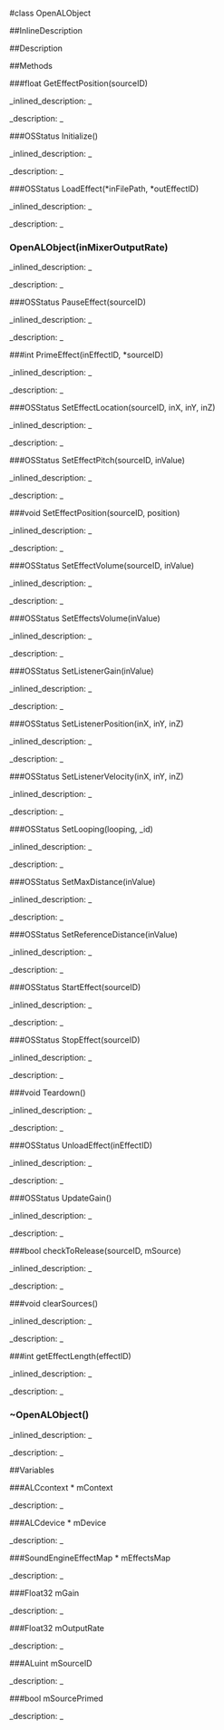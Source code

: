 #class OpenALObject


<!--
_visible: False_
_advanced: False_
_istemplated: False_
-->

##InlineDescription






##Description





##Methods



###float GetEffectPosition(sourceID)

<!--
_syntax: GetEffectPosition(sourceID)_
_name: GetEffectPosition_
_returns: float_
_returns_description: _
_parameters: ALuint sourceID_
_access: public_
_version_started: 0.8.0_
_version_deprecated: _
_summary: _
_constant: False_
_static: False_
_visible: True_
_advanced: False_
-->

_inlined_description: _








_description: _








<!----------------------------------------------------------------------------->

###OSStatus Initialize()

<!--
_syntax: Initialize()_
_name: Initialize_
_returns: OSStatus_
_returns_description: _
_parameters: _
_access: public_
_version_started: 0.8.0_
_version_deprecated: _
_summary: _
_constant: False_
_static: False_
_visible: True_
_advanced: False_
-->

_inlined_description: _








_description: _








<!----------------------------------------------------------------------------->

###OSStatus LoadEffect(*inFilePath, *outEffectID)

<!--
_syntax: LoadEffect(*inFilePath, *outEffectID)_
_name: LoadEffect_
_returns: OSStatus_
_returns_description: _
_parameters: const char *inFilePath, UInt32 *outEffectID_
_access: public_
_version_started: 0.8.0_
_version_deprecated: _
_summary: _
_constant: False_
_static: False_
_visible: True_
_advanced: False_
-->

_inlined_description: _








_description: _








<!----------------------------------------------------------------------------->

### OpenALObject(inMixerOutputRate)

<!--
_syntax: OpenALObject(inMixerOutputRate)_
_name: OpenALObject_
_returns: _
_returns_description: _
_parameters: Float32 inMixerOutputRate_
_access: public_
_version_started: 0.8.0_
_version_deprecated: _
_summary: _
_constant: False_
_static: False_
_visible: True_
_advanced: False_
-->

_inlined_description: _








_description: _








<!----------------------------------------------------------------------------->

###OSStatus PauseEffect(sourceID)

<!--
_syntax: PauseEffect(sourceID)_
_name: PauseEffect_
_returns: OSStatus_
_returns_description: _
_parameters: ALuint sourceID_
_access: public_
_version_started: 0.8.0_
_version_deprecated: _
_summary: _
_constant: False_
_static: False_
_visible: True_
_advanced: False_
-->

_inlined_description: _








_description: _








<!----------------------------------------------------------------------------->

###int PrimeEffect(inEffectID, *sourceID)

<!--
_syntax: PrimeEffect(inEffectID, *sourceID)_
_name: PrimeEffect_
_returns: int_
_returns_description: _
_parameters: UInt32 inEffectID, ALuint *sourceID_
_access: public_
_version_started: 0.8.0_
_version_deprecated: _
_summary: _
_constant: False_
_static: False_
_visible: True_
_advanced: False_
-->

_inlined_description: _








_description: _








<!----------------------------------------------------------------------------->

###OSStatus SetEffectLocation(sourceID, inX, inY, inZ)

<!--
_syntax: SetEffectLocation(sourceID, inX, inY, inZ)_
_name: SetEffectLocation_
_returns: OSStatus_
_returns_description: _
_parameters: ALuint sourceID, Float32 inX, Float32 inY, Float32 inZ_
_access: public_
_version_started: 0.8.0_
_version_deprecated: _
_summary: _
_constant: False_
_static: False_
_visible: True_
_advanced: False_
-->

_inlined_description: _








_description: _








<!----------------------------------------------------------------------------->

###OSStatus SetEffectPitch(sourceID, inValue)

<!--
_syntax: SetEffectPitch(sourceID, inValue)_
_name: SetEffectPitch_
_returns: OSStatus_
_returns_description: _
_parameters: ALuint sourceID, Float32 inValue_
_access: public_
_version_started: 0.8.0_
_version_deprecated: _
_summary: _
_constant: False_
_static: False_
_visible: True_
_advanced: False_
-->

_inlined_description: _








_description: _








<!----------------------------------------------------------------------------->

###void SetEffectPosition(sourceID, position)

<!--
_syntax: SetEffectPosition(sourceID, position)_
_name: SetEffectPosition_
_returns: void_
_returns_description: _
_parameters: ALuint sourceID, float position_
_access: public_
_version_started: 0.8.0_
_version_deprecated: _
_summary: _
_constant: False_
_static: False_
_visible: True_
_advanced: False_
-->

_inlined_description: _








_description: _








<!----------------------------------------------------------------------------->

###OSStatus SetEffectVolume(sourceID, inValue)

<!--
_syntax: SetEffectVolume(sourceID, inValue)_
_name: SetEffectVolume_
_returns: OSStatus_
_returns_description: _
_parameters: ALuint sourceID, Float32 inValue_
_access: public_
_version_started: 0.8.0_
_version_deprecated: _
_summary: _
_constant: False_
_static: False_
_visible: True_
_advanced: False_
-->

_inlined_description: _








_description: _








<!----------------------------------------------------------------------------->

###OSStatus SetEffectsVolume(inValue)

<!--
_syntax: SetEffectsVolume(inValue)_
_name: SetEffectsVolume_
_returns: OSStatus_
_returns_description: _
_parameters: Float32 inValue_
_access: public_
_version_started: 0.8.0_
_version_deprecated: _
_summary: _
_constant: False_
_static: False_
_visible: True_
_advanced: False_
-->

_inlined_description: _








_description: _








<!----------------------------------------------------------------------------->

###OSStatus SetListenerGain(inValue)

<!--
_syntax: SetListenerGain(inValue)_
_name: SetListenerGain_
_returns: OSStatus_
_returns_description: _
_parameters: Float32 inValue_
_access: public_
_version_started: 0.8.0_
_version_deprecated: _
_summary: _
_constant: False_
_static: False_
_visible: True_
_advanced: False_
-->

_inlined_description: _








_description: _








<!----------------------------------------------------------------------------->

###OSStatus SetListenerPosition(inX, inY, inZ)

<!--
_syntax: SetListenerPosition(inX, inY, inZ)_
_name: SetListenerPosition_
_returns: OSStatus_
_returns_description: _
_parameters: Float32 inX, Float32 inY, Float32 inZ_
_access: public_
_version_started: 0.8.0_
_version_deprecated: _
_summary: _
_constant: False_
_static: False_
_visible: True_
_advanced: False_
-->

_inlined_description: _








_description: _








<!----------------------------------------------------------------------------->

###OSStatus SetListenerVelocity(inX, inY, inZ)

<!--
_syntax: SetListenerVelocity(inX, inY, inZ)_
_name: SetListenerVelocity_
_returns: OSStatus_
_returns_description: _
_parameters: Float32 inX, Float32 inY, Float32 inZ_
_access: public_
_version_started: 0.8.0_
_version_deprecated: _
_summary: _
_constant: False_
_static: False_
_visible: True_
_advanced: False_
-->

_inlined_description: _








_description: _








<!----------------------------------------------------------------------------->

###OSStatus SetLooping(looping, _id)

<!--
_syntax: SetLooping(looping, _id)_
_name: SetLooping_
_returns: OSStatus_
_returns_description: _
_parameters: bool looping, ALint _id_
_access: public_
_version_started: 0.8.0_
_version_deprecated: _
_summary: _
_constant: False_
_static: False_
_visible: True_
_advanced: False_
-->

_inlined_description: _








_description: _








<!----------------------------------------------------------------------------->

###OSStatus SetMaxDistance(inValue)

<!--
_syntax: SetMaxDistance(inValue)_
_name: SetMaxDistance_
_returns: OSStatus_
_returns_description: _
_parameters: Float32 inValue_
_access: public_
_version_started: 0.8.0_
_version_deprecated: _
_summary: _
_constant: False_
_static: False_
_visible: True_
_advanced: False_
-->

_inlined_description: _








_description: _








<!----------------------------------------------------------------------------->

###OSStatus SetReferenceDistance(inValue)

<!--
_syntax: SetReferenceDistance(inValue)_
_name: SetReferenceDistance_
_returns: OSStatus_
_returns_description: _
_parameters: Float32 inValue_
_access: public_
_version_started: 0.8.0_
_version_deprecated: _
_summary: _
_constant: False_
_static: False_
_visible: True_
_advanced: False_
-->

_inlined_description: _








_description: _








<!----------------------------------------------------------------------------->

###OSStatus StartEffect(sourceID)

<!--
_syntax: StartEffect(sourceID)_
_name: StartEffect_
_returns: OSStatus_
_returns_description: _
_parameters: ALuint sourceID_
_access: public_
_version_started: 0.8.0_
_version_deprecated: _
_summary: _
_constant: False_
_static: False_
_visible: True_
_advanced: False_
-->

_inlined_description: _








_description: _








<!----------------------------------------------------------------------------->

###OSStatus StopEffect(sourceID)

<!--
_syntax: StopEffect(sourceID)_
_name: StopEffect_
_returns: OSStatus_
_returns_description: _
_parameters: ALuint sourceID_
_access: public_
_version_started: 0.8.0_
_version_deprecated: _
_summary: _
_constant: False_
_static: False_
_visible: True_
_advanced: False_
-->

_inlined_description: _








_description: _








<!----------------------------------------------------------------------------->

###void Teardown()

<!--
_syntax: Teardown()_
_name: Teardown_
_returns: void_
_returns_description: _
_parameters: _
_access: public_
_version_started: 0.8.0_
_version_deprecated: _
_summary: _
_constant: False_
_static: False_
_visible: True_
_advanced: False_
-->

_inlined_description: _








_description: _








<!----------------------------------------------------------------------------->

###OSStatus UnloadEffect(inEffectID)

<!--
_syntax: UnloadEffect(inEffectID)_
_name: UnloadEffect_
_returns: OSStatus_
_returns_description: _
_parameters: UInt32 inEffectID_
_access: public_
_version_started: 0.8.0_
_version_deprecated: _
_summary: _
_constant: False_
_static: False_
_visible: True_
_advanced: False_
-->

_inlined_description: _








_description: _








<!----------------------------------------------------------------------------->

###OSStatus UpdateGain()

<!--
_syntax: UpdateGain()_
_name: UpdateGain_
_returns: OSStatus_
_returns_description: _
_parameters: _
_access: public_
_version_started: 0.8.0_
_version_deprecated: _
_summary: _
_constant: False_
_static: False_
_visible: True_
_advanced: False_
-->

_inlined_description: _








_description: _








<!----------------------------------------------------------------------------->

###bool checkToRelease(sourceID, mSource)

<!--
_syntax: checkToRelease(sourceID, mSource)_
_name: checkToRelease_
_returns: bool_
_returns_description: _
_parameters: ALuint sourceID, int mSource_
_access: public_
_version_started: 0.8.0_
_version_deprecated: _
_summary: _
_constant: False_
_static: False_
_visible: True_
_advanced: False_
-->

_inlined_description: _








_description: _








<!----------------------------------------------------------------------------->

###void clearSources()

<!--
_syntax: clearSources()_
_name: clearSources_
_returns: void_
_returns_description: _
_parameters: _
_access: public_
_version_started: 0.8.0_
_version_deprecated: _
_summary: _
_constant: False_
_static: False_
_visible: True_
_advanced: False_
-->

_inlined_description: _








_description: _








<!----------------------------------------------------------------------------->

###int getEffectLength(effectID)

<!--
_syntax: getEffectLength(effectID)_
_name: getEffectLength_
_returns: int_
_returns_description: _
_parameters: UInt32 effectID_
_access: public_
_version_started: 0.8.0_
_version_deprecated: _
_summary: _
_constant: False_
_static: False_
_visible: True_
_advanced: False_
-->

_inlined_description: _








_description: _








<!----------------------------------------------------------------------------->

### ~OpenALObject()

<!--
_syntax: ~OpenALObject()_
_name: ~OpenALObject_
_returns: _
_returns_description: _
_parameters: _
_access: public_
_version_started: 0.8.0_
_version_deprecated: _
_summary: _
_constant: False_
_static: False_
_visible: True_
_advanced: False_
-->

_inlined_description: _








_description: _








<!----------------------------------------------------------------------------->

##Variables



###ALCcontext *  mContext

<!--
_name: mContext_
_type: ALCcontext * _
_access: private_
_version_started: 0.8.0_
_version_deprecated: _
_summary: _
_visible: True_
_constant: True_
_advanced: False_
-->

_description: _








<!----------------------------------------------------------------------------->

###ALCdevice *  mDevice

<!--
_name: mDevice_
_type: ALCdevice * _
_access: private_
_version_started: 0.8.0_
_version_deprecated: _
_summary: _
_visible: True_
_constant: True_
_advanced: False_
-->

_description: _








<!----------------------------------------------------------------------------->

###SoundEngineEffectMap *  mEffectsMap

<!--
_name: mEffectsMap_
_type: SoundEngineEffectMap * _
_access: private_
_version_started: 0.8.0_
_version_deprecated: _
_summary: _
_visible: True_
_constant: True_
_advanced: False_
-->

_description: _








<!----------------------------------------------------------------------------->

###Float32  mGain

<!--
_name: mGain_
_type: Float32 _
_access: private_
_version_started: 0.8.0_
_version_deprecated: _
_summary: _
_visible: True_
_constant: True_
_advanced: False_
-->

_description: _








<!----------------------------------------------------------------------------->

###Float32  mOutputRate

<!--
_name: mOutputRate_
_type: Float32 _
_access: private_
_version_started: 0.8.0_
_version_deprecated: _
_summary: _
_visible: True_
_constant: True_
_advanced: False_
-->

_description: _








<!----------------------------------------------------------------------------->

###ALuint  mSourceID

<!--
_name: mSourceID_
_type: ALuint _
_access: private_
_version_started: 0.8.0_
_version_deprecated: _
_summary: _
_visible: True_
_constant: True_
_advanced: False_
-->

_description: _








<!----------------------------------------------------------------------------->

###bool  mSourcePrimed

<!--
_name: mSourcePrimed_
_type: bool _
_access: private_
_version_started: 0.8.0_
_version_deprecated: _
_summary: _
_visible: True_
_constant: True_
_advanced: False_
-->

_description: _








<!----------------------------------------------------------------------------->

